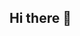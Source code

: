 ## Hi there 👋

<!--

**Here are some ideas to get you started:**

Run your own PizzaTown! Bake pizzas, buy toppings, deliver said pizzas! Become the richest PizzaTown out there!
Visit [The PizzaTown Website](https://pizzatown.ml) to check out the bot!

Invite the bot here! [Click Here!](https://pizzatown.ml/invite)

-->
